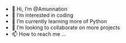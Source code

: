 - 👋 Hi, I’m @Amunnation
- 👀 I’m interested in coding
- 🌱 I’m currently learning more of Python
- 💞️ I’m looking to collaborate on more projects
- 📫 How to reach me ...

<!---
Amunnation/Amunnation is a ✨ special ✨ repository because its `README.md` (this file) appears on your GitHub profile.
You can click the Preview link to take a look at your changes.
--->
